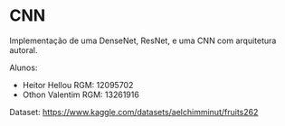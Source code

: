 # CNN
Implementação de uma DenseNet, ResNet, e uma CNN com arquitetura autoral.

Alunos:
- Heitor Hellou RGM: 12095702
- Othon Valentim RGM: 13261916

Dataset: https://www.kaggle.com/datasets/aelchimminut/fruits262
